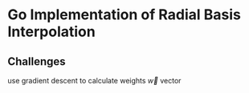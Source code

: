 # Go Implementation of Radial Basis Interpolation

## Challenges
use gradient descent to calculate weights $\vec{w}$ vector
